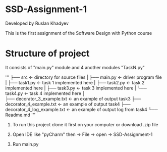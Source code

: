# SSD-Assignment-1
Developed by Ruslan Khadyev

This is the first assignment of the Software Design with Python course 

# Structure of project
It consists of "main.py" module and 4 another modules "TaskN.py"

'''
├── src              <- directory for source files 
|    ├── main.py     <- driver program file 
|    ├── task1.py    <- task 1 implemented here 
|    ├── task2.py    <- task 2 implemented here 
|    ├── task3.py    <- task 3 implemented here 
|    └── task4.py    <- task 4 implemented here 
│                               
├── decorator_3_example.txt         <- an example of output task3
├── decorator_4_example.txt         <- an example of output task4
├── decorator_4_log_example.txt     <- an example of output log from task4
└── Readme.md
'''

1) To run this project clone it first on your computer or download .zip file

2) Open IDE like "pyCharm" then -> File -> open -> SSD-Assignment-1

3) Run main.py
